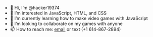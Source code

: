 - 👋 Hi, I’m @hacker19374
- 👀 I’m interested in JavaScript, HTML, and CSS
- 🌱 I’m currently learning how to make video games with JavaScript
- 💞️ I’m looking to collaborate on my games with anyone
- 📫 How to reach me: [email](mailto:tylerstech84@gmail.com) or text (+1 614-867-2894)

<!---
hacker19374/hacker19374 is a ✨ special ✨ repository because its `README.md` (this file) appears on your GitHub profile.
You can click the Preview link to take a look at your changes.
--->
